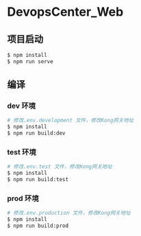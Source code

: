 # DevopsCenter_Web

## 项目启动

```bash
$ npm install
$ npm run serve
```

## 编译

### dev 环境

```bash
# 修改.env.development 文件，修改Kong网关地址
$ npm install
$ npm run build:dev
```

### test 环境

```bash
# 修改.env.test 文件，修改Kong网关地址
$ npm install
$ npm run build:test
```

### prod 环境

```bash
# 修改.env.production 文件，修改Kong网关地址
$ npm install
$ npm run build:prod
```
